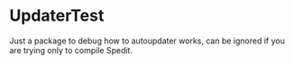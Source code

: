 ﻿# UpdaterTest
Just a package to debug how to autoupdater works, can be ignored if you are trying only to compile Spedit.